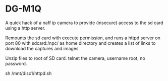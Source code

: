# DG-M1Q
A quick hack of a naff ip camera to provide (insecure) access to the sd card using a http server.

Remounts the sd card with execute permission, and runs a httpd server on port 80 with sdcard:/npc/ as home directory and creates a list of links to download the captures and images

Unzip files to root of SD card.
telnet the camera, username root, no password.

sh /mnt/disc1/httpd.sh
